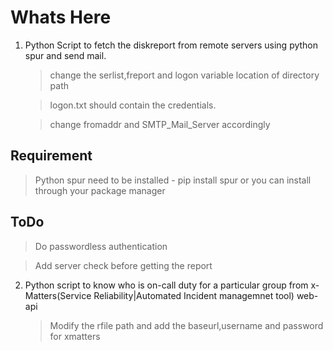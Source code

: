 # Whats Here

1. Python Script to fetch the diskreport from remote servers using python spur and send mail.

   > change the serlist,freport and logon variable location of directory path
   
   > logon.txt should contain the credentials.
   
   > change fromaddr and SMTP_Mail_Server accordingly

## Requirement
    
   > Python spur need to be installed - pip install spur or you can install through your package manager

## ToDo

   > Do passwordless authentication
   
   > Add server check before getting the report
    
    
2. Python script to know who is on-call duty for a particular group from x-Matters(Service Reliability|Automated Incident managemnet tool) web-api
     
     > Modify the rfile path and add the baseurl,username and password for xmatters
